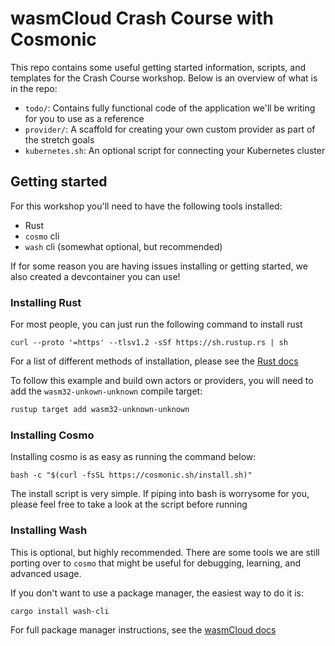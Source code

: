# wasmCloud Crash Course with Cosmonic

This repo contains some useful getting started information, scripts, and templates for the Crash
Course workshop. Below is an overview of what is in the repo:

- `todo/`: Contains fully functional code of the application we'll be writing for you to use as a
  reference
- `provider/`: A scaffold for creating your own custom provider as part of the stretch goals
- `kubernetes.sh`: An optional script for connecting your Kubernetes cluster

## Getting started

For this workshop you'll need to have the following tools installed:

- Rust
- `cosmo` cli
- `wash` cli (somewhat optional, but recommended)

If for some reason you are having issues installing or getting started, we also created a
devcontainer you can use!

### Installing Rust

For most people, you can just run the following command to install rust

```terminal
curl --proto '=https' --tlsv1.2 -sSf https://sh.rustup.rs | sh
```

For a list of different methods of installation, please see the [Rust
docs](https://www.rust-lang.org/tools/install)

To follow this example and build own actors or providers, you will need to add the  `wasm32-unkown-unknown` compile target:

```bash
rustup target add wasm32-unknown-unknown
```

### Installing Cosmo

Installing cosmo is as easy as running the command below:

```terminal
bash -c "$(curl -fsSL https://cosmonic.sh/install.sh)"
```

The install script is very simple. If piping into bash is worrysome for you, please feel free to
take a look at the script before running

### Installing Wash

This is optional, but highly recommended. There are some tools we are still porting over to `cosmo`
that might be useful for debugging, learning, and advanced usage.

If you don't want to use a package manager, the easiest way to do it is:

```terminal
cargo install wash-cli
```

For full package manager instructions, see the [wasmCloud
docs](https://wasmcloud.dev/overview/installation/)
